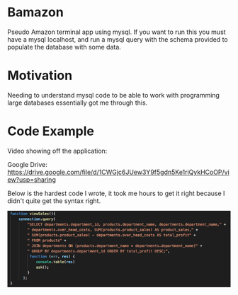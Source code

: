 # Bamazon
Pseudo Amazon terminal app using mysql. If you want to run this you must have a mysql localhost, and run a mysql query with the schema provided to populate the database with some data.

# Motivation

Needing to understand mysql code to be able to work with programming large databases essentially got me through this.

# Code Example

Video showing off the application:

Google Drive: https://drive.google.com/file/d/1CWGjc6JUew3Y9f5gdn5Ke1riQykHCoOP/view?usp=sharing

Below is the hardest code I wrote, it took me hours to get it right because I didn't quite get the syntax right.

![Essential Code](/images/example.png?raw=true "Essential code")
